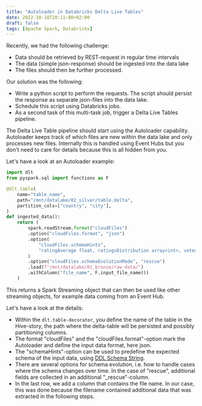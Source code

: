 ```yaml
---
title: "Autoloader in Databricks Delta Live Tables"
date: 2022-10-18T20:11:00+02:00
draft: false
tags: [Apache Spark, Databricks]
---
```


Recently, we had the following challenge:
* Data should be retrieved by REST-request in regular time intervals
* The data (simple json-response) should be ingested into the data lake
* The files should then be further processed.

Our solution was the following:
* Write a python script to perform the requests. The script should persist the response as separate json-files into the data lake.
* Schedule this script using Databricks jobs.
* As a second task of this multi-task job, trigger a Delta Live Tables pipeline.

The Delta Live Table pipeline should start using the Autoloader capability. Autoloader keeps track of which files are new within the data lake and only processes new files. Internally this is handled using Event Hubs but you don't need to care for details because this is all hidden from you.

Let's have a look at an Autoloader example:

```python
import dlt
from pyspark.sql import functions as F

@dlt.table(
    name="table_name",
    path="/mnt/datalake/02_silver/table.delta",
    partition_cols=["country", "city"],
)
def ingested_data():
    return (
        spark.readStream.format("cloudFiles")
        .option("cloudFiles.format", "json")
        .option(
            "cloudFiles.schemaHints",
            "ratingAverage float, ratingsDistribution array<int>, votesTotal int, country string, city string",
        )
        .option("cloudFiles.schemaEvolutionMode", "rescue")
        .load(f"/mnt/datalake/01_bronze/raw-data/")
        .withColumn("file_name", F.input_file_name())
    )
```

This returns a Spark Streaming object that can then be used like other streaming objects, for example data coming from an Event Hub.

Let's have a look at the details:
* Within the `dlt.table-decorator`, you define the name of the table in the Hive-story, the path where the delta-table will be persisted and possibly partitioning columns.
* The format "cloudFiles" and the "cloudFiles.format"-option mark the Autoloader and define the input data format, here json.
* The "schemaHints"-option can be used to predefine the expected schema of the input data, using [DDL Schema String](../spark-ddl-schema).
* There are several options for schema evolution, i.e. how to handle cases where the schema changes over time. In the case of "rescue", additional fields are collected in an additional "_rescue"-column.
* In the last row, we add a column that contains the file name. In our case, this was done because the filename contained additional data that was extracted in the following steps.
